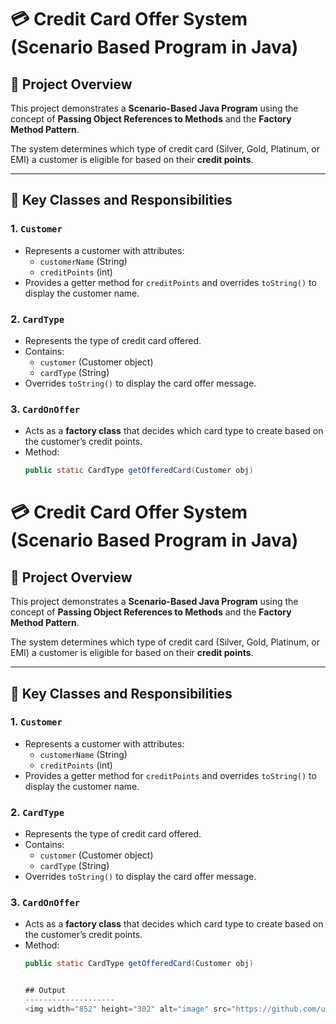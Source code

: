 # 💳 Credit Card Offer System (Scenario Based Program in Java)

## 📌 Project Overview
This project demonstrates a **Scenario-Based Java Program** using the concept of **Passing Object References to Methods** and the **Factory Method Pattern**.

The system determines which type of credit card (Silver, Gold, Platinum, or EMI) a customer is eligible for based on their **credit points**.

---

## 🧩 Key Classes and Responsibilities

### 1. `Customer`
- Represents a customer with attributes:
  - `customerName` (String)
  - `creditPoints` (int)
- Provides a getter method for `creditPoints` and overrides `toString()` to display the customer name.

### 2. `CardType`
- Represents the type of credit card offered.
- Contains:
  - `customer` (Customer object)
  - `cardType` (String)
- Overrides `toString()` to display the card offer message.

### 3. `CardOnOffer`
- Acts as a **factory class** that decides which card type to create based on the customer’s credit points.
- Method:
  ```java
  public static CardType getOfferedCard(Customer obj)
# 💳 Credit Card Offer System (Scenario Based Program in Java)

## 📌 Project Overview
This project demonstrates a **Scenario-Based Java Program** using the concept of **Passing Object References to Methods** and the **Factory Method Pattern**.

The system determines which type of credit card (Silver, Gold, Platinum, or EMI) a customer is eligible for based on their **credit points**.

---

## 🧩 Key Classes and Responsibilities

### 1. `Customer`
- Represents a customer with attributes:
  - `customerName` (String)
  - `creditPoints` (int)
- Provides a getter method for `creditPoints` and overrides `toString()` to display the customer name.

### 2. `CardType`
- Represents the type of credit card offered.
- Contains:
  - `customer` (Customer object)
  - `cardType` (String)
- Overrides `toString()` to display the card offer message.

### 3. `CardOnOffer`
- Acts as a **factory class** that decides which card type to create based on the customer’s credit points.
- Method:
  ```java
  public static CardType getOfferedCard(Customer obj)


  ## Output
  --------------------
  <img width="852" height="302" alt="image" src="https://github.com/user-attachments/assets/f6e9c0d9-51a2-4b84-9ba9-09af42b2483c" />


